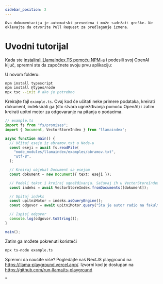 ```yaml
---
sidebar_position: 2
---
```


`Ova dokumentacija je automatski prevedena i može sadržati greške. Ne oklevajte da otvorite Pull Request za predlaganje izmena.`

# Uvodni tutorijal

Kada ste [instalirali LlamaIndex.TS pomoću NPM-a](installation) i podesili svoj OpenAI ključ, spremni ste da započnete svoju prvu aplikaciju:

U novom folderu:

```bash npm2yarn
npm install typescript
npm install @types/node
npx tsc --init # ako je potrebno
```

Kreirajte fajl `example.ts`. Ovaj kod će učitati neke primere podataka, kreirati dokument, indeksirati ga (što stvara ugnežđivanja pomoću OpenAI) i zatim kreirati upitni motor za odgovaranje na pitanja o podacima.

```ts
// example.ts
import fs from "fs/promises";
import { Document, VectorStoreIndex } from "llamaindex";

async function main() {
  // Učitaj eseje iz abramov.txt u Node-u
  const eseji = await fs.readFile(
    "node_modules/llamaindex/examples/abramov.txt",
    "utf-8",
  );

  // Kreiraj objekat Document sa esejom
  const dokument = new Document({ text: eseji });

  // Podeli tekst i kreiraj ugnežđivanja. Sačuvaj ih u VectorStoreIndex-u
  const indeks = await VectorStoreIndex.fromDocuments([dokument]);

  // Upitaj indeks
  const upitniMotor = indeks.asQueryEngine();
  const odgovor = await upitniMotor.query("Šta je autor radio na fakultetu?");

  // Ispisi odgovor
  console.log(odgovor.toString());
}

main();
```

Zatim ga možete pokrenuti koristeći

```bash
npx ts-node example.ts
```

Spremni da naučite više? Pogledajte naš NextJS playground na https://llama-playground.vercel.app/. Izvorni kod je dostupan na https://github.com/run-llama/ts-playground

"
